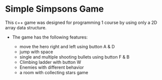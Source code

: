 # Simple Simpsons Game
This c++ game was designed for programming 1 course by using only a 2D array data structure.
* The game has the following features:

  * move the hero right and left using button A & D
  * jump with space
  * single and multiple shooting bullets using button F & B
  * Climbing ladder with button W
  * Enemies with different behavior  
  * a room with collecting stars game
